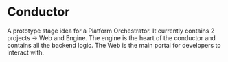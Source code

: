 # Conductor

A prototype stage idea for a Platform Orchestrator. It currently contains 2 projects -> Web and Engine. The engine is
the heart of the conductor and contains all the backend logic. The Web is the main portal for developers to interact
with.